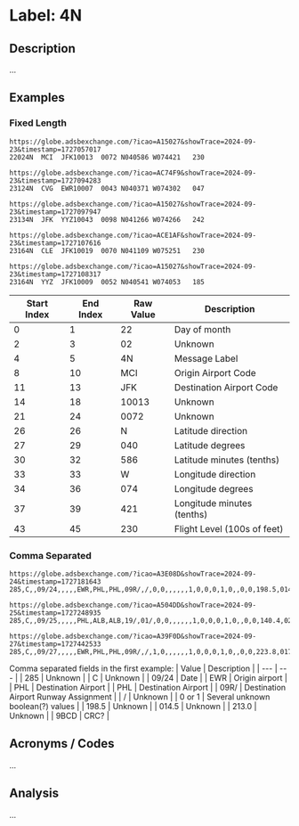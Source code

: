 # Label: 4N

## Description

...

## Examples

### Fixed Length

```
https://globe.adsbexchange.com/?icao=A15027&showTrace=2024-09-23&timestamp=1727057017
22024N  MCI  JFK10013  0072 N040586 W074421   230

https://globe.adsbexchange.com/?icao=AC74F9&showTrace=2024-09-23&timestamp=1727094283
23124N  CVG  EWR10007  0043 N040371 W074302   047

https://globe.adsbexchange.com/?icao=A15027&showTrace=2024-09-23&timestamp=1727097947
23134N  JFK  YYZ10043  0098 N041266 W074266   242

https://globe.adsbexchange.com/?icao=ACE1AF&showTrace=2024-09-23&timestamp=1727107616
23164N  CLE  JFK10019  0070 N041109 W075251   230

https://globe.adsbexchange.com/?icao=A15027&showTrace=2024-09-23&timestamp=1727108317
23164N  YYZ  JFK10009  0052 N040541 W074053   185
```

| Start Index | End Index | Raw Value | Description |
| --- | --- | --- | --- |
| 0 | 1 | 22 | Day of month |
| 2 | 3 | 02 | Unknown |
| 4 | 5 | 4N | Message Label |
| 8 | 10 | MCI | Origin Airport Code |
| 11 | 13 | JFK | Destination Airport Code |
| 14 | 18 | 10013 | Unknown |
| 21 | 24 | 0072 | Unknown |
| 26 | 26 | N | Latitude direction |
| 27 | 29 | 040 | Latitude degrees |
| 30 | 32 | 586 | Latitude minutes (tenths) |
| 33 | 33 | W | Longitude direction |
| 34 | 36 | 074 | Longitude degrees |
| 37 | 39 | 421 | Longitude minutes (tenths) |
| 43 | 45 | 230 | Flight Level (100s of feet) |

### Comma Separated

```
https://globe.adsbexchange.com/?icao=A3E08D&showTrace=2024-09-24&timestamp=1727181643
285,C,,09/24,,,,,EWR,PHL,PHL,09R/,/,0,0,,,,,,1,0,0,0,1,0,,0,0,198.5,014.5,213.0,9BCD

https://globe.adsbexchange.com/?icao=A504DD&showTrace=2024-09-25&timestamp=1727248935
285,C,,09/25,,,,,PHL,ALB,ALB,19/,01/,0,0,,,,,,1,0,0,0,1,0,,0,0,140.4,021.7,162.1,ED80

https://globe.adsbexchange.com/?icao=A39F0D&showTrace=2024-09-27&timestamp=1727442533
285,C,,09/27,,,,,EWR,PHL,PHL,09R/,/,1,0,,,,,,1,0,0,0,1,0,,0,0,223.8,017.7,241.5,518A
```

Comma separated fields in the first example:
| Value | Description |
| --- | --- |
| 285 | Unknown |
| C | Unknown |
| 09/24 | Date |
| EWR | Origin airport |
| PHL | Destination Airport |
| PHL | Destination Airport |
| 09R/ | Destination Airport Runway Assignment |
| / | Unknown |
| 0 or 1 | Several unknown boolean(?) values |
| 198.5 | Unknown |
| 014.5 | Unknown |
| 213.0 | Unknown |
| 9BCD | CRC? |

## Acronyms / Codes

...

## Analysis

...
